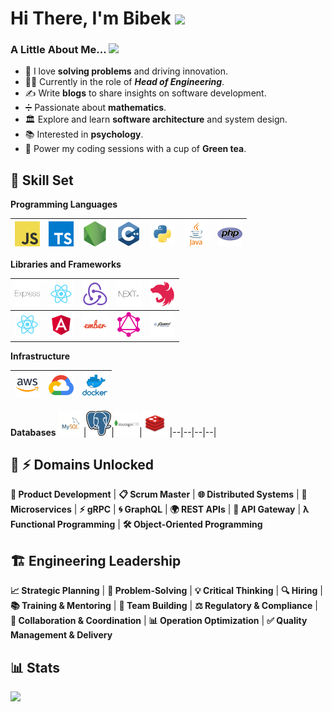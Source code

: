 
<h1>Hi There, I'm Bibek <img src="https://media.giphy.com/media/hvRJCLFzcasrR4ia7z/giphy.gif" width="40"></h1>


### A Little About Me... <img src="https://media.giphy.com/media/13HgwGsXF0aiGY/giphy.gif" width="50">

- 🧠 I love **solving problems** and driving innovation.
- 👨‍💻 Currently in the role of  ***Head of Engineering***.
- ✍️ Write **blogs** to share insights on software development.
- ➗ Passionate about **mathematics**.
- 🏛 Explore and learn **software architecture** and system design.
- 📚 Interested in **psychology**.
- 🍵 Power my coding sessions with a cup of **Green tea**.



## 🔧  Skill Set

**Programming Languages**

<img title="JavaScript" alt="JavaScript" width="40px" src="https://raw.githubusercontent.com/github/explore/master/topics/javascript/javascript.png" />|<img title="TypeScript" alt="TypeScript" width="40px" src="https://raw.githubusercontent.com/github/explore/main/topics/typescript/typescript.png">|<img title="NodeJS" alt="NodeJS" width="40px" src="https://raw.githubusercontent.com/github/explore/master/topics/nodejs/nodejs.png">|<img title="C++" alt="C++" width="40px" src="https://raw.githubusercontent.com/github/explore/master/topics/cpp/cpp.png">|<img title="Python" alt="Python" width="40px" src="https://raw.githubusercontent.com/github/explore/master/topics/python/python.png" />|<img title="Java" alt="Java" width="40px" src="https://raw.githubusercontent.com/github/explore/master/topics/java/java.png" />|<img title="PHP" alt="PHP" width="40px" src="https://raw.githubusercontent.com/github/explore/master/topics/php/php.png">
|--|--|--|--|--|--|--


**Libraries and Frameworks**

<img title="Express" alt="Express" width="40px" src="https://raw.githubusercontent.com/github/explore/master/topics/express/express.png">|<img title="ReactJS" alt="ReactJS" width="40px" src="https://raw.githubusercontent.com/github/explore/master/topics/react/react.png">|<img title="Redux" alt="Redux" width="40px" src="https://raw.githubusercontent.com/github/explore/master/topics/redux/redux.png">|<img title="NextJS" alt="NextJS" width="40px" src="https://raw.githubusercontent.com/github/explore/main/topics/nextjs/nextjs.png">|<img title="NestJS" alt="NestJS" width="40px" src="https://raw.githubusercontent.com/github/explore/main/topics/nestjs/nestjs.png">
|--|--|--|--|--|
<img title="React Native" alt="React Native" width="40px" src="https://raw.githubusercontent.com/github/explore/master/topics/react/react.png">|<img title="AngularJS" alt="AngularJS" width="40px" src="https://raw.githubusercontent.com/github/explore/master/topics/angular/angular.png">|<img title="EmberJS" alt="EmberJS" width="40px" src="https://raw.githubusercontent.com/github/explore/master/topics/ember/ember.png">|<img title="GraphQL" alt="GraphQL" width="40px" src="https://raw.githubusercontent.com/github/explore/master/topics/graphql/graphql.png">|<img title="jQuery" alt="jQuery" width="40px" src="https://raw.githubusercontent.com/github/explore/master/topics/jquery/jquery.png">


**Infrastructure**

<img title="AWS" alt="AWS" width="40px" src="https://raw.githubusercontent.com/github/explore/main/topics/aws/aws.png">|<img title="GCP" alt="GCP" width="40px" src="https://raw.githubusercontent.com/github/explore/main/topics/google-cloud/google-cloud.png">|<img title="Docker" alt="Docker" width="40px" src="https://raw.githubusercontent.com/github/explore/master/topics/docker/docker.png">
|--|--|--|


**Databases**
<img title="MySQL" alt="MySQL" width="40px" src="https://raw.githubusercontent.com/github/explore/master/topics/mysql/mysql.png">|<img title="PostgreSQL" alt="PostgreSQL" width="40px" src="https://raw.githubusercontent.com/github/explore/master/topics/postgresql/postgresql.png">|<img title="MongoDB" alt="MongoDB" width="40px" src="https://raw.githubusercontent.com/github/explore/master/topics/mongodb/mongodb.png">|<img title="Redis" alt="Redis" width="40px" src="https://raw.githubusercontent.com/github/explore/master/topics/redis/redis.png">
|--|--|--|--|

## 🚀 ⚡ Domains Unlocked
**🎯 Product Development** | **📋 Scrum Master** | **🌐 Distributed Systems** | **🔗 Microservices** | **⚡ gRPC** | **🌀 GraphQL** | **🌍 REST APIs** | **🚪 API Gateway** | **λ Functional Programming** | **🛠 Object-Oriented Programming**


## 🏗 Engineering Leadership
**📈 Strategic Planning** | **🧠 Problem-Solving** | **💡 Critical Thinking** | **🔍 Hiring** | **📚 Training & Mentoring** | **🤝 Team Building** | **⚖️ Regulatory & Compliance** | **🔗 Collaboration & Coordination** | **📊 Operation Optimization** | **✅ Quality Management & Delivery**

## 📊 Stats
<a href="https://bibekshah09.medium.com/">
  <img src="https://img.shields.io/badge/Medium-150K%2B%20Views-brightgreen?style=for-the-badge&logo=medium" height="50">
</a>
